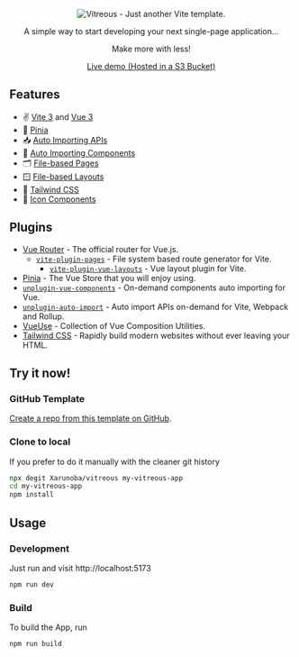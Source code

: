 <p align='center'>
  <img src='https://user-images.githubusercontent.com/68542460/199461114-399440f4-3420-4eeb-b916-99e2bd0c71b6.png' alt='Vitreous - Just another Vite template.'/>
</p>

<p align='center'>
A simple way to start developing your next single-page application...
</p>
<p align='center'>Make more with less!</p>
<p align='center'>
  <a href="https://vitreous.xaru.win">Live demo (Hosted in a S3 Bucket)</a>
</p>

## Features
- ✌️ [Vite 3](https://github.com/vitejs/vite) and [Vue 3](https://github.com/vuejs/core)
- 🍍 [Pinia](https://pinia.vuejs.org/)
- 📥 [Auto Importing APIs](https://github.com/antfu/unplugin-auto-import)
- 🧩 [Auto Importing Components](https://github.com/antfu/unplugin-vue-components)
- 🗂 [File-based Pages](https://github.com/hannoeru/vite-plugin-pages)
- 🪟 [File-based Layouts](https://github.com/JohnCampionJr/vite-plugin-vue-layouts)
- 💨 [Tailwind CSS](tailwindcss.com/)
- 🤹 [Icon Components](https://github.com/antfu/unplugin-icons)

## Plugins
- [Vue Router](https://router.vuejs.org/) - The official router for Vue.js.
  - [`vite-plugin-pages`](https://github.com/hannoeru/vite-plugin-pages) - File system based route generator for Vite.
    - [`vite-plugin-vue-layouts`](https://github.com/JohnCampionJr/vite-plugin-vue-layouts) - Vue layout plugin for Vite.
- [Pinia](https://pinia.vuejs.org) - The Vue Store that you will enjoy using.
- [`unplugin-vue-components`](https://github.com/antfu/unplugin-vue-components) - On-demand components auto importing for Vue.
- [`unplugin-auto-import`](https://github.com/antfu/unplugin-auto-import) - Auto import APIs on-demand for Vite, Webpack and Rollup.
- [VueUse](https://github.com/vueuse/vueuse) - Collection of Vue Composition Utilities.
- [Tailwind CSS](tailwindcss.com/) - Rapidly build modern websites without ever leaving your HTML.

## Try it now!

### GitHub Template

[Create a repo from this template on GitHub](https://github.com/Xarunoba/vitreous/generate).

### Clone to local

If you prefer to do it manually with the cleaner git history

```bash
npx degit Xarunoba/vitreous my-vitreous-app
cd my-vitreous-app
npm install
```

## Usage

### Development

Just run and visit http://localhost:5173

```bash
npm run dev
```

### Build

To build the App, run

```bash
npm run build
```
